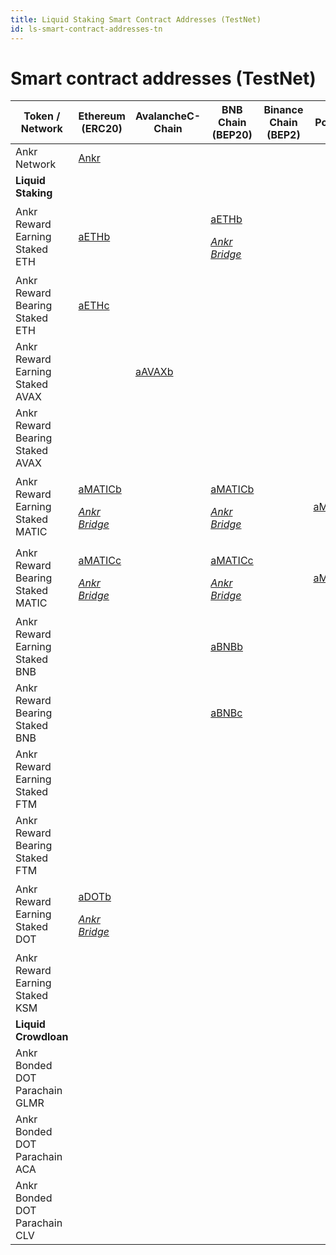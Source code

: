 ```yaml
---
title: Liquid Staking Smart Contract Addresses (TestNet)
id: ls-smart-contract-addresses-tn
---
```


# Smart contract addresses (TestNet)

| Token / Network                  | Ethereum (ERC20)                                                                                 | AvalancheC-Chain                                                                                   | BNB Chain (BEP20)                                                               | Binance Chain (BEP2) | Polygon                                                                                   | Fantom                                                                                  |
|----------------------------------|--------------------------------------------------------------------------------------------------|----------------------------------------------------------------------------------------------------|-------------------------------------------------------------------------------------------|----------------------|-------------------------------------------------------------------------------------------|-----------------------------------------------------------------------------------------|
| Ankr Network                     | [Ankr](https://goerli.etherscan.io/address/0x7feD49F5B0497A060cdcfF50BdBD22E5d07661d8#balances)  |                                                                                                    |                                                                                           |                      |                                                                                           |                                                                                         |
| **Liquid Staking**               |                                                                                                  |                                                                                                    |                                                                                           |                      |                                                                                           |                                                                                         |
| Ankr Reward Earning Staked ETH   | [aETHb](https://goerli.etherscan.io/address/0xe64FCf6327bB016955EFd36e75a852085270c374)          |                                                                                                    | <p>[aETHb](https://testnet.bscscan.com/address/0x1075bea848451a13fd6f696b5d0fda52743e6439)</p><p><em><a href="https://www.ankr.com/docs/staking/bridge/overview">Ankr Bridge</a></em></p>     |                      |                                                                                           |                                                                                         |
| Ankr Reward Bearing Staked ETH   | [aETHc](https://goerli.etherscan.io/address/0x63dC5749fa134fF3B752813388a7215460a8aB01)          |                                                                                                    |                                                                                           |                      |                                                                                           |                                                                                         |
| Ankr Reward Earning Staked AVAX  |                                                                                                  | [aAVAXb](https://testnet.snowtrace.io/address/0xBd97c29aa3E83C523C9714edCA8DB8881841a593#balances) |                                                                                           |                      |                                                                                           |                                                                                         |
| Ankr Reward Bearing Staked AVAX  |                                                                                                  |                                                                                                    |                                                                                           |                      |                                                                                           |                                                                                         |
| Ankr Reward Earning Staked MATIC | <p>[aMATICb](https://goerli.etherscan.io/token/0x691EE9707B34771b0C280ffC48659b77F8aF7458#balances)</p><p><em><a href="https://www.ankr.com/docs/staking/bridge/overview">Ankr Bridge</a></em></p>   |                                                                                                    | <p>[aMATICb](https://testnet.bscscan.com/address/0x7465b49f83bfd74e8df8574d43bfff34edbc1758)</p><p><em><a href="https://www.ankr.com/docs/staking/bridge/overview">Ankr Bridge</a></em></p>   |                      |    [aMATICb](https://goerli.etherscan.io/address/0xc207d085825b57323b4359c0ee7c286a43952b8f)                                                                                       |                                                                                         |
| Ankr Reward Bearing Staked MATIC | <p>[aMATICc](https://goerli.etherscan.io/token/0x148BF822CAE6a61B2F278801eF4369FddD2a80DF#balances)</p><p><em><a href="https://www.ankr.com/docs/staking/bridge/overview">Ankr Bridge</a></em></p>   |                                                                                                    | <p>[aMATICc](https://testnet.bscscan.com/address/0x738d96caf7096659db4c1afbf1e1bdfd281f388c)</p><p><em><a href="https://www.ankr.com/docs/staking/bridge/overview">Ankr Bridge</a></em></p>   |                      |  [aMATICc](https://goerli.etherscan.io/address/0x148BF822CAE6a61B2F278801eF4369FddD2a80DF)                                                                                         |                                                                                         |
| Ankr Reward Earning Staked BNB   |                                                                                                  |                                                                                                    | [aBNBb](https://testnet.bscscan.com/address/0xBb1Aa6e59E5163D8722a122cd66EBA614b59df0d)   |                      |                                                                                           |                                                                                         |
| Ankr Reward Bearing Staked BNB   |                                                                                                  |                                                                                                    | [aBNBc](https://testnet.bscscan.com/address/0xE85aFCcDaFBE7F2B096f268e31ccE3da8dA2990A)   |                      |                                                                                           |                                                                                         |
| Ankr Reward Earning Staked FTM   |                                                                                                  |                                                                                                    |                                                                                           |                      |  | [aFTMb](https://testnet.ftmscan.com/address/0x65Bc73117C1c8A1E421858650dDA32dcc50B8eE6) |
| Ankr Reward Bearing Staked FTM   |                                                                                                  |                                                                                                    |                                                                                           |                      |  | [aFTMc](https://testnet.ftmscan.com/address/0x5DA48feC18C1EE2C36308E1e2D569668a0Cd8Edd) |
| Ankr Reward Earning Staked DOT   |  <p>[aDOTb](https://goerli.etherscan.io/address/0xF8942990985cB8E3196b24B7f9c584945493AC3A)</p><p><em><a href="https://www.ankr.com/docs/staking/bridge/overview">Ankr Bridge</a></em></p>                                                                                                  |                                                                                                    |                                                                                           |                      |                                                                                           |                                                                                         |
| Ankr Reward Earning Staked KSM   |                                                                                                  |                                                                                                    |                                                                                           |                      |                                                                                           |                                                                                         |
| **Liquid Crowdloan**             |                                                                                                  |                                                                                                    |                                                                                           |                      |                                                                                           |                                                                                         |
| Ankr Bonded DOT Parachain GLMR   |                                                                                                  |                                                                                                    |                                                                                           |                      |                                                                                           |                                                                                         |
| Ankr Bonded DOT Parachain ACA    |                                                                                                  |                                                                                                    |                                                                                           |                      |                                                                                           |                                                                                         |
| Ankr Bonded DOT Parachain CLV    |                                                                                                  |                                                                                                    |                                                                                           |                      |                                                                                           |                                                                                         |
